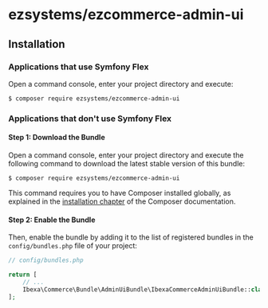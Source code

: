 # ezsystems/ezcommerce-admin-ui

## Installation

### Applications that use Symfony Flex

Open a command console, enter your project directory and execute:

```console
$ composer require ezsystems/ezcommerce-admin-ui
```

### Applications that don't use Symfony Flex

#### Step 1: Download the Bundle

Open a command console, enter your project directory and execute the
following command to download the latest stable version of this bundle:

```console
$ composer require ezsystems/ezcommerce-admin-ui
```

This command requires you to have Composer installed globally, as explained
in the [installation chapter](https://getcomposer.org/doc/00-intro.md)
of the Composer documentation.

#### Step 2: Enable the Bundle

Then, enable the bundle by adding it to the list of registered bundles
in the `config/bundles.php` file of your project:

```php
// config/bundles.php

return [
    // ...
    Ibexa\Commerce\Bundle\AdminUiBundle\IbexaCommerceAdminUiBundle::class => ['all' => true],
];
```
